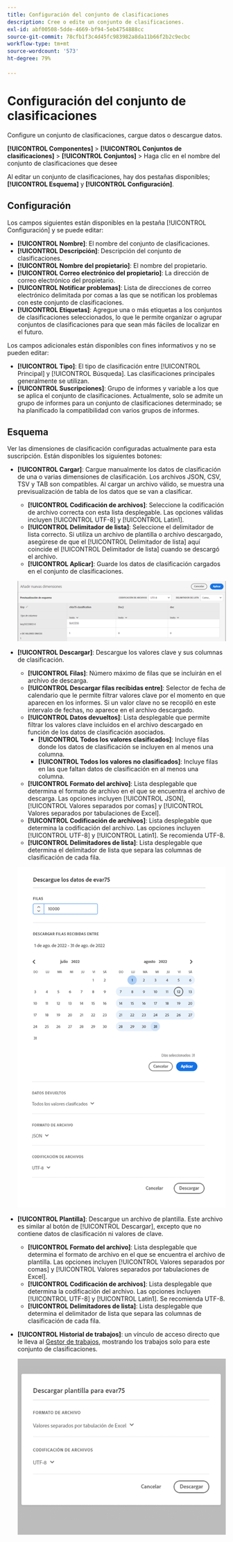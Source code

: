 ```yaml
---
title: Configuración del conjunto de clasificaciones
description: Cree o edite un conjunto de clasificaciones.
exl-id: abf00508-5dde-4669-bf94-5eb4754888cc
source-git-commit: 78cfb1f3c4d45fc983982a8da11b66f2b2c9ecbc
workflow-type: tm+mt
source-wordcount: '573'
ht-degree: 79%

---
```


# Configuración del conjunto de clasificaciones

Configure un conjunto de clasificaciones, cargue datos o descargue datos.

**[!UICONTROL Componentes]** > **[!UICONTROL Conjuntos de clasificaciones]** > **[!UICONTROL Conjuntos]** > Haga clic en el nombre del conjunto de clasificaciones que desee

Al editar un conjunto de clasificaciones, hay dos pestañas disponibles; **[!UICONTROL Esquema]** y **[!UICONTROL Configuración]**.

## Configuración 

Los campos siguientes están disponibles en la pestaña [!UICONTROL Configuración] y se puede editar:

* **[!UICONTROL Nombre]**: El nombre del conjunto de clasificaciones.
* **[!UICONTROL Descripción]**: Descripción del conjunto de clasificaciones.
* **[!UICONTROL Nombre del propietario]**: El nombre del propietario.
* **[!UICONTROL Correo electrónico del propietario]**: La dirección de correo electrónico del propietario.
* **[!UICONTROL Notificar problemas]**: Lista de direcciones de correo electrónico delimitada por comas a las que se notifican los problemas con este conjunto de clasificaciones.
* **[!UICONTROL Etiquetas]**: Agregue una o más etiquetas a los conjuntos de clasificaciones seleccionados, lo que le permite organizar o agrupar conjuntos de clasificaciones para que sean más fáciles de localizar en el futuro.

Los campos adicionales están disponibles con fines informativos y no se pueden editar:

* **[!UICONTROL Tipo]**: El tipo de clasificación entre [!UICONTROL Principal] y [!UICONTROL Búsqueda]. Las clasificaciones principales generalmente se utilizan.
* **[!UICONTROL Suscripciones]**: Grupo de informes y variable a los que se aplica el conjunto de clasificaciones. Actualmente, solo se admite un grupo de informes para un conjunto de clasificaciones determinado; se ha planificado la compatibilidad con varios grupos de informes.

## Esquema

Ver las dimensiones de clasificación configuradas actualmente para esta suscripción. Están disponibles los siguientes botones:

* **[!UICONTROL Cargar]**: Cargue manualmente los datos de clasificación de una o varias dimensiones de clasificación. Los archivos JSON, CSV, TSV y TAB son compatibles. Al cargar un archivo válido, se muestra una previsualización de tabla de los datos que se van a clasificar.
   * **[!UICONTROL Codificación de archivos]**: Seleccione la codificación de archivo correcta con esta lista desplegable. Las opciones válidas incluyen [!UICONTROL UTF-8] y [!UICONTROL Latin1].
   * **[!UICONTROL Delimitador de lista]**: Seleccione el delimitador de lista correcto. Si utiliza un archivo de plantilla o archivo descargado, asegúrese de que el [!UICONTROL Delimitador de lista] aquí coincide el [!UICONTROL Delimitador de lista] cuando se descargó el archivo.
   * **[!UICONTROL Aplicar]**: Guarde los datos de clasificación cargados en el conjunto de clasificaciones.

   ![Carga del conjunto de clasificaciones](../assets/classification-set-upload.png)

* **[!UICONTROL Descargar]**: Descargue los valores clave y sus columnas de clasificación.
   * **[!UICONTROL Filas]**: Número máximo de filas que se incluirán en el archivo de descarga.
   * **[!UICONTROL Descargar filas recibidas entre]**: Selector de fecha de calendario que le permite filtrar valores clave por el momento en que aparecen en los informes. Si un valor clave no se recopiló en este intervalo de fechas, no aparece en el archivo descargado.
   * **[!UICONTROL Datos devueltos]**: Lista desplegable que permite filtrar los valores clave incluidos en el archivo descargado en función de los datos de clasificación asociados.
      * **[!UICONTROL Todos los valores clasificados]**: Incluye filas donde los datos de clasificación se incluyen en al menos una columna.
      * **[!UICONTROL Todos los valores no clasificados]**: Incluye filas en las que faltan datos de clasificación en al menos una columna.
   * **[!UICONTROL Formato del archivo]**: Lista desplegable que determina el formato de archivo en el que se encuentra el archivo de descarga. Las opciones incluyen [!UICONTROL JSON], [!UICONTROL Valores separados por comas] y [!UICONTROL Valores separados por tabulaciones de Excel].
   * **[!UICONTROL Codificación de archivos]**: Lista desplegable que determina la codificación del archivo. Las opciones incluyen [!UICONTROL UTF-8] y [!UICONTROL Latin1]. Se recomienda UTF-8.
   * **[!UICONTROL Delimitadores de lista]**: Lista desplegable que determina el delimitador de lista que separa las columnas de clasificación de cada fila.

   ![Descarga de conjunto de clasificaciones](../assets/classification-set-download.png)

* **[!UICONTROL Plantilla]**: Descargue un archivo de plantilla. Este archivo es similar al botón de [!UICONTROL Descargar], excepto que no contiene datos de clasificación ni valores de clave.
   * **[!UICONTROL Formato del archivo]**: Lista desplegable que determina el formato de archivo en el que se encuentra el archivo de plantilla. Las opciones incluyen [!UICONTROL Valores separados por comas] y [!UICONTROL Valores separados por tabulaciones de Excel].
   * **[!UICONTROL Codificación de archivos]**: Lista desplegable que determina la codificación del archivo. Las opciones incluyen [!UICONTROL UTF-8] y [!UICONTROL Latin1]. Se recomienda UTF-8.
   * **[!UICONTROL Delimitadores de lista]**: Lista desplegable que determina el delimitador de lista que separa las columnas de clasificación de cada fila.
* **[!UICONTROL Historial de trabajos]**: un vínculo de acceso directo que le lleva al [Gestor de trabajos](job-manager.md), mostrando los trabajos solo para este conjunto de clasificaciones.

   ![Plantilla de conjunto de clasificaciones](../assets/classification-set-template.png)
